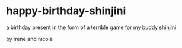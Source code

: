 # happy-birthday-shinjini
a birthday present in the form of a terrible game for my buddy shinjini

by irene and nicola
